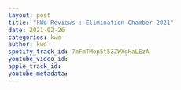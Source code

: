 ```yaml
---
layout: post
title: "kWo Reviews : Elimination Chamber 2021"
date: 2021-02-26
categories: kwo
author: kwo
spotify_track_id: 7mFmTMop5t5ZZWXgHaLEzA
youtube_video_id: 
apple_track_id: 
youtube_metadata: 
---
```


